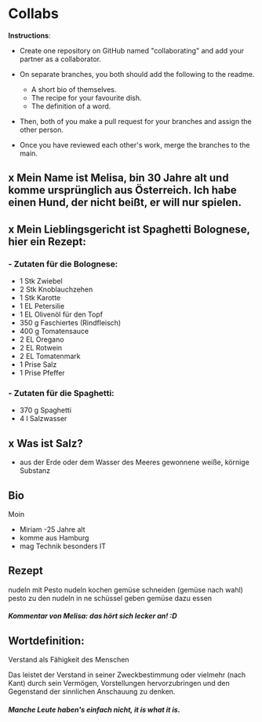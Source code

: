 # Collabs

**Instructions**:

- Create one repository on GitHub named "collaborating" and add your partner as a collaborator.
- On separate branches, you both should add the following to the readme.

  - A short bio of themselves.
  - The recipe for your favourite dish.
  - The definition of a word.

- Then, both of you make a pull request for your branches and assign the other person.
- Once you have reviewed each other's work, merge the branches to the main.


## x Mein Name ist Melisa, bin 30 Jahre alt und komme ursprünglich aus Österreich. Ich habe einen Hund, der nicht beißt, er will nur spielen.

## x Mein Lieblingsgericht ist Spaghetti Bolognese, hier ein Rezept:
### - Zutaten für die Bolognese:
- 1 	Stk 	Zwiebel
- 2 	Stk 	Knoblauchzehen
- 1 	Stk 	Karotte
- 1 	EL 	Petersilie
- 1 	EL 	Olivenöl für den Topf
- 350 	g 	Faschiertes (Rindfleisch)
- 400 	g 	Tomatensauce
- 2 	EL 	Oregano
- 2 	EL 	Rotwein
- 2 	EL 	Tomatenmark
- 1 	Prise 	Salz
- 1 	Prise 	Pfeffer
### - Zutaten für die Spaghetti:
 - 370 	g 	Spaghetti
 - 4 	l 	Salzwasser 

## x Was ist Salz?
- aus der Erde oder dem Wasser des Meeres gewonnene weiße, körnige Substanz


## Bio
Moin 
- Miriam
-25 Jahre alt
- komme aus Hamburg
- mag Technik besonders IT

## Rezept
nudeln mit Pesto
nudeln kochen 
gemüse schneiden (gemüse nach wahl)
pesto zu den nudeln in ne schüssel geben
gemüse dazu 
essen 
##### Kommentar von Melisa: das hört sich lecker an! :D 



## Wortdefinition:

Verstand als Fähigkeit des Menschen

Das leistet der Verstand in seiner Zweckbestimmung oder vielmehr (nach Kant) durch sein Vermögen, 
Vorstellungen hervorzubringen und den Gegenstand der sinnlichen Anschauung zu denken.

##### Manche Leute haben's einfach nicht, it is what it is.

